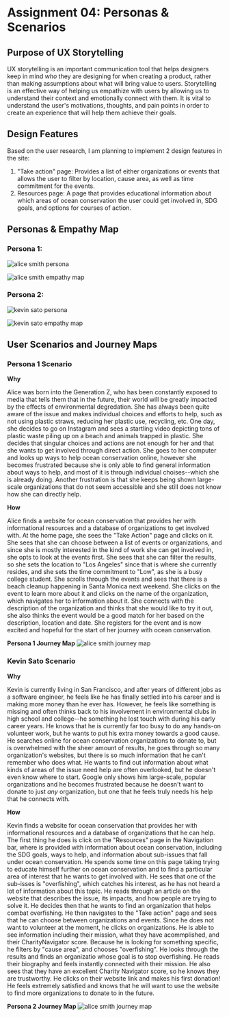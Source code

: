 # Assignment 04: Personas & Scenarios
## Purpose of UX Storytelling
UX storytelling is an important communication tool that helps designers keep in mind _who_ they are designing for when creating a product, rather than making assumptions about what will bring value to users. Storytelling is an effective way of helping us empathize with users by allowing us to understand their context and emotionally connect with them. It is vital to understand the user's motivations, thoughts, and pain points in order to create an experience that will help them achieve their goals.

## Design Features
Based on the user research, I am planning to implement 2 design features in the site:
1. "Take action" page: Provides a list of either organizations or events that allows the user to filter by location, cause area, as well as time commitment for the events.
2. Resources page: A page that provides educational information about which areas of ocean conservation the user could get involved in, SDG goals, and options for courses of action.

## Personas & Empathy Map

### Persona 1: 
![alice smith persona](https://user-images.githubusercontent.com/114601961/198000361-3b382043-3e8d-4959-b1d5-6d2258bd96c7.png)

![alice smith empathy map](https://user-images.githubusercontent.com/114601961/198000394-5fdb14c2-f446-4ade-b6cc-625a955adafd.png)

### Persona 2: 
![kevin sato persona](https://user-images.githubusercontent.com/114601961/198008864-0ef94150-82e9-4d28-9767-885cf88dbf10.png)

![kevin sato empathy map](https://user-images.githubusercontent.com/114601961/198000425-1709652c-1b55-4807-a85e-876edbce44a2.png)

## User Scenarios and Journey Maps

### Persona 1 Scenario
**Why**

Alice was born into the Generation Z, who has been constantly exposed to media that tells them that in the future, their world will be greatly impacted by the effects of environmental degredation. She has always been quite aware of the issue and makes individual choices and efforts to help, such as not using plastic straws, reducing her plastic use, recycling, etc. One day, she decides to go on Instagram and sees a startling video depicting tons of plastic waste piling up on a beach and animals trapped in plastic. She decides that singular choices and actions are not enough for her and that she wants to get involved through direct action. She goes to her computer and looks up ways to help ocean conservation online, however she becomes frustrated because she is only able to find general information about ways to help, and most of it is through individual choises--which she is already doing. Another frustration is that she keeps being shown large-scale organizations that do not seem accessible and she still does not know how she can directly help.

**How**

Alice finds a website for ocean conservation that provides her with informational resources and a database of organizations to get involved with. At the home page, she sees the "Take Action" page and clicks on it. She sees that she can choose between a list of events or organizations, and since she is mostly interested in the kind of work she can get involved in, she opts to look at the events first. She sees that she can filter the results, so she sets the location to "Los Angeles" since that is where she currently resides, and she sets the time commitment to "Low", as she is a busy college student. She scrolls through the events and sees that there is a beach cleanup happening in Santa Monica next weekend. She clicks on the event to learn more about it and clicks on the name of the organization, which navigates her to information about it. She connects with the description of the organization and thinks that she would like to try it out, she also thinks the event would be a good match for her based on the description, location and date. She registers for the event and is now excited and hopeful for the start of her journey with ocean conservation.

**Persona 1 Journey Map**
![alice smith journey map](https://user-images.githubusercontent.com/114601961/198008017-8925f2c8-3356-4612-b32c-112d3dc72016.png)

### Kevin Sato Scenario
**Why** 

Kevin is currently living in San Francisco, and after years of different jobs as a software engineer, he feels like he has finally settled into his career and is making more money than he ever has. However, he feels like something is missing and often thinks back to his involvement in environmental clubs in high school and college--he something he lost touch with during his early career years. He knows that he is currently far too busy to do any hands-on volunteer work, but he wants to put his extra money towards a good cause. He searches online for ocean conservation organizations to donate to, but is overwhelmed with the sheer amount of results, he goes through so many organization's websites, but there is so much information that he can't remember who does what. He wants to find out information about what kinds of areas of the issue need help are often overlooked, but he doesn't even know where to start. Google only shows him large-scale, popular organizations and he becomes frustrated because he doesn't want to donate to just _any_ organization, but one that he feels truly needs his help that he connects with.

**How**

Kevin finds a website for ocean conservation that provides her with informational resources and a database of organizations that he can help. The first thing he does is click on the "Resources" page in the Navigation bar, where is provided with information about ocean conservation, including the SDG goals, ways to help, and information about sub-issues that fall under ocean conservation. He spends some time on this page taking trying to educate himself further on ocean conservation and to find a particular area of interest that he wants to get involved with. He sees that one of the sub-isses is "overfishing", which catches his interest, as he has not heard a lot of information about this topic. He reads through an article on the website that describes the issue, its impacts, and how people are trying to solve it. He decides then that he wants to find an organization that helps combat overfishing. He then navigates to the "Take action" page and sees that he can choose between organizations and events. Since he does not want to volunteer at the moment, he clicks on organizations. He is able to see information including their mission, what they have acommplished, and their CharityNavigator score. Because he is looking for something specific, he filters by "cause area", and chooses "overfishing". He looks through the results and finds an organizatio whose goal is to stop overfishing. He reads their biography and feels instantly connected with their mission. He also sees that they have an excellent Charity Navigator score, so he knows they are trustworthy. He clicks on their website link and makes his first donation! He feels extremely satisfied and knows that he will want to use the website to find more organizations to donate to in the future.

**Persona 2 Journey Map**
![alice smith journey map](https://user-images.githubusercontent.com/114601961/198015914-4c5fca3b-663c-4e03-99df-2227f39f6c8e.png)
